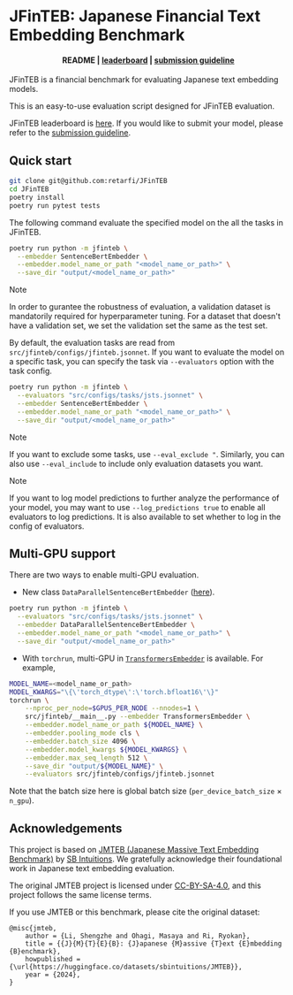 # JFinTEB: Japanese Financial Text Embedding Benchmark

<h4 align="center">
    <p>
        <b>README</b> |
        <a href="./leaderboard.md">leaderboard</a> |
        <a href="./submission.md">submission guideline</a>
    </p>
</h4>

JFinTEB is a financial benchmark for evaluating Japanese text embedding models.

This is an easy-to-use evaluation script designed for JFinTEB evaluation.

JFinTEB leaderboard is [here](leaderboard.md). If you would like to submit your model, please refer to the [submission guideline](submission.md).

## Quick start

```bash
git clone git@github.com:retarfi/JFinTEB
cd JFinTEB
poetry install
poetry run pytest tests
```

The following command evaluate the specified model on the all the tasks in JFinTEB.

```bash
poetry run python -m jfinteb \
  --embedder SentenceBertEmbedder \
  --embedder.model_name_or_path "<model_name_or_path>" \
  --save_dir "output/<model_name_or_path>"
```

> [!NOTE]
> In order to gurantee the robustness of evaluation, a validation dataset is mandatorily required for hyperparameter tuning.
> For a dataset that doesn't have a validation set, we set the validation set the same as the test set.

By default, the evaluation tasks are read from `src/jfinteb/configs/jfinteb.jsonnet`.
If you want to evaluate the model on a specific task, you can specify the task via `--evaluators` option with the task config.

```bash
poetry run python -m jfinteb \
  --evaluators "src/configs/tasks/jsts.jsonnet" \
  --embedder SentenceBertEmbedder \
  --embedder.model_name_or_path "<model_name_or_path>" \
  --save_dir "output/<model_name_or_path>"
```

> [!NOTE]
> If you want to exclude some tasks, use `--eval_exclude "`. Similarly, you can also use `--eval_include` to include only evaluation datasets you want.

> [!NOTE]
> If you want to log model predictions to further analyze the performance of your model, you may want to use `--log_predictions true` to enable all evaluators to log predictions. It is also available to set whether to log in the config of evaluators.

## Multi-GPU support

There are two ways to enable multi-GPU evaluation.

* New class `DataParallelSentenceBertEmbedder` ([here](src/jfinteb/embedders/data_parallel_sbert_embedder.py)).

```bash
poetry run python -m jfinteb \
  --evaluators "src/configs/tasks/jsts.jsonnet" \
  --embedder DataParallelSentenceBertEmbedder \
  --embedder.model_name_or_path "<model_name_or_path>" \
  --save_dir "output/<model_name_or_path>"
```

* With `torchrun`, multi-GPU in [`TransformersEmbedder`](src/jfinteb/embedders/transformers_embedder.py) is available. For example,

```bash
MODEL_NAME=<model_name_or_path>
MODEL_KWARGS="\{\'torch_dtype\':\'torch.bfloat16\'\}"
torchrun \
    --nproc_per_node=$GPUS_PER_NODE --nnodes=1 \
    src/jfinteb/__main__.py --embedder TransformersEmbedder \
    --embedder.model_name_or_path ${MODEL_NAME} \
    --embedder.pooling_mode cls \
    --embedder.batch_size 4096 \
    --embedder.model_kwargs ${MODEL_KWARGS} \
    --embedder.max_seq_length 512 \
    --save_dir "output/${MODEL_NAME}" \
    --evaluators src/jfinteb/configs/jfinteb.jsonnet
```

Note that the batch size here is global batch size (`per_device_batch_size` × `n_gpu`).

## Acknowledgements

This project is based on [JMTEB (Japanese Massive Text Embedding Benchmark)](https://github.com/sbintuitions/JMTEB) by [SB Intuitions](https://github.com/sbintuitions). We gratefully acknowledge their foundational work in Japanese text embedding evaluation.

The original JMTEB project is licensed under [CC-BY-SA-4.0](https://creativecommons.org/licenses/by-sa/4.0/), and this project follows the same license terms.

If you use JMTEB or this benchmark, please cite the original dataset:

```
@misc{jmteb,
    author = {Li, Shengzhe and Ohagi, Masaya and Ri, Ryokan},
    title = {{J}{M}{T}{E}{B}: {J}apanese {M}assive {T}ext {E}mbedding {B}enchmark},
    howpublished = {\url{https://huggingface.co/datasets/sbintuitions/JMTEB}},
    year = {2024},
}
```
